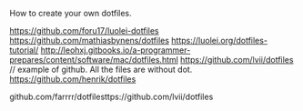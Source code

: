 How to create your own dotfiles.

https://github.com/foru17/luolei-dotfiles
https://github.com/mathiasbynens/dotfiles
https://luolei.org/dotfiles-tutorial/
http://leohxj.gitbooks.io/a-programmer-prepares/content/software/mac/dotfiles.html
https://github.com/lvii/dotfiles
// example of github. All the files are without dot.
https://github.com/henrik/dotfiles

github.com/farrrr/dotfilesttps://github.com/lvii/dotfiles

